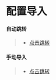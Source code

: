 # 配置导入
#### 自动跳转
>- [点击跳转](https://www.nsloon.com/openloon/import?sub=https://raw.githubusercontent.com/YunZe-Official/Loon/refs/heads/master/Config.conf)
#### 手动导入
>- [点击跳转](https://raw.githubusercontent.com/YunZe-Official/Loon/refs/heads/master/Config.conf)
